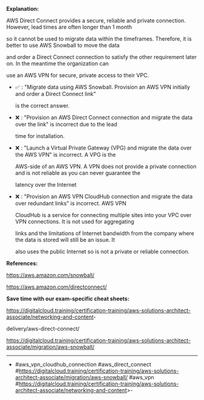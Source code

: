 **Explanation:**

AWS Direct Connect provides a secure, reliable and private connection. However, lead times are often longer than 1 month

so it cannot be used to migrate data within the timeframes. Therefore, it is better to use AWS Snowball to move the data

and order a Direct Connect connection to satisfy the other requirement later on. In the meantime the organization can

use an AWS VPN for secure, private access to their VPC.

- ✅ :  "Migrate data using AWS Snowball. Provision an AWS VPN initially and order a Direct Connect link"

  is the correct answer.

- ❌ :  "Provision an AWS Direct Connect connection and migrate the data over the link" is incorrect due to the lead

  time for installation.

- ❌ :  "Launch a Virtual Private Gateway (VPG) and migrate the data over the AWS VPN" is incorrect. A VPG is the

  AWS-side of an AWS VPN. A VPN does not provide a private connection and is not reliable as you can never guarantee the

  latency over the Internet

- ❌ :  "Provision an AWS VPN CloudHub connection and migrate the data over redundant links" is incorrect. AWS VPN

  CloudHub is a service for connecting multiple sites into your VPC over VPN connections. It is not used for aggregating

  links and the limitations of Internet bandwidth from the company where the data is stored will still be an issue. It

  also uses the public Internet so is not a private or reliable connection.

**References:**

<https://aws.amazon.com/snowball/>

<https://aws.amazon.com/directconnect/>

**Save time with our exam-specific cheat sheets:**

<https://digitalcloud.training/certification-training/aws-solutions-architect-associate/networking-and-content>-

delivery/aws-direct-connect/

<https://digitalcloud.training/certification-training/aws-solutions-architect-associate/migration/aws-snowball/>

----

- #aws_vpn_cloudhub_connection #aws_direct_connect #<https://digitalcloud.training/certification-training/aws-solutions-architect-associate/migration/aws-snowball/> #aws_vpn #<https://digitalcloud.training/certification-training/aws-solutions-architect-associate/networking-and-content>>-
